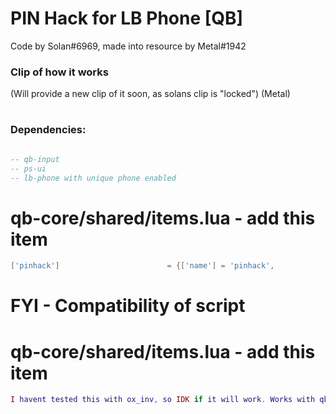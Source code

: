 # PIN Hack for LB Phone [QB]

Code by Solan#6969, made into resource by Metal#1942

### Clip of how it works
(Will provide a new clip of it soon, as solans clip is "locked") (Metal)
#

### Dependencies:

```lua

-- qb-input
-- ps-ui
-- lb-phone with unique phone enabled

```



#   qb-core/shared/items.lua - add this item
```lua
['pinhack']                        = {['name'] = 'pinhack',                           ['label'] = 'pinhack',                 ['weight'] = 700,         ['type'] = 'item',         ['image'] = 'tablet.png',                 ['unique'] = true,         ['useable'] = true,     ['shouldClose'] = true,   ['combinable'] = nil,   ['description'] = 'A device to find pin code of a number.'},
```


# FYI - Compatibility of script
#   qb-core/shared/items.lua - add this item
```lua
I havent tested this with ox_inv, so IDK if it will work. Works with qb/lj-inv.
```
